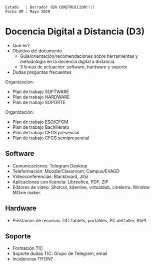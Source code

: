 
```
Estado   : Borrador (EN CONSTRUCCIóN!!!)
Fecha UM : Mayo 2020
```

# Docencia Digital a Distancia (D3)

* Qué es?
* Objetivo del documento
    * Guía/orientación/recomendaciones sobre herramientas y metodología en la docencia digital a distancia.
    * 3 líneas de actuación: software, hardware y soporte
* Dudas preguntas frecuentes

Organización:
* Plan de trabajo SOFTWARE
* Plan de trabajo HARDWARE
* Plan de trabajo SOPORTE

Organización:
* Plan de trabajo ESO/CFGM
* Plan de trabajo Bachillerato
* Plan de trabajo CFGS presencial
* Plan de trabajo CFGS semipresencial

## Software

* Comunicaciones: Telegram Desktop
* Teleformación: Moodle/Classroom, Campus/EVAGD
* Videoconferencias: Blackboard, Jitsi
* Aplicaciones con licencia: Libreofice, PDF, ZIP
* Editores de vídeo: Shotcut, kdenlive, virtualdub, cinelerra. Window MOvie maker.

## Hardware

* Préstamos de recursos TIC: tablets, portátiles, PC del taller, RbPI.

## Soporte

* Formación TIC
* Soporte dudas TIC: Grupo de Telegram, email
* Incidencias TIFON?
